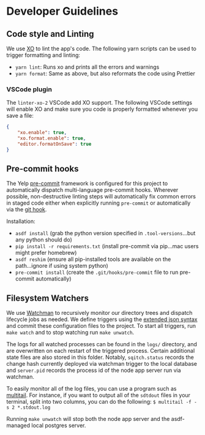# Developer Guidelines

## Code style and Linting

We use [XO](https://github.com/xojs/xo) to lint the app's code. The following yarn scripts can be used to trigger formatting and linting:

 - `yarn lint`: Runs xo and prints all the errors and warnings
 - `yarn format`: Same as above, but also reformats the code using Prettier

### VSCode plugin

The `linter-xo-2` VSCode add XO support. The following VSCode settings will enable XO and make sure you code is properly formatted whenever you save a file:

```json
{
    "xo.enable": true,
    "xo.format.enable": true,
    "editor.formatOnSave": true
}
```
## Pre-commit hooks

The Yelp [pre-commit](https://pre-commit.com) framework is configured for this project
to automatically dispatch multi-language pre-commit hooks. Wherever possible,
non-destructive linting steps will automatically fix common errors in staged code
either when explicitly running `pre-commit` or automatically via the
[git hook](https://git-scm.com/docs/githooks).

Installation:
- `asdf install` (grab the python version specified in `.tool-versions`...but any python should do)
- `pip install -r requirements.txt` (install pre-commit via pip...mac users might prefer homebrew)
- `asdf reshim` (ensure all pip-installed tools are available on the path...ignore if using system python)
- `pre-commit install` (create the `.git/hooks/pre-commit` file to run pre-commit automatically)

## Filesystem Watchers

We use [Watchman] to recursively monitor our directory trees and dispatch
lifecycle jobs as needed. We define triggers using the [extended json syntax]
and commit these configuration files to the project. To start all triggers, run
`make watch` and to stop watching run `make unwatch`.

The logs for all watched processes can be found in the `logs/` directory, and
are overwritten on each restart of the triggered process. Certain additional
state files are also stored in this folder. Notably, `sqitch.status` records
the change hash currently deployed via watchman trigger to the local database
and `server.pid` records the process id of the node app server run via watchman.

To easily monitor all of the log files, you can use a program such as [multitail]. For instance, if you want to output all of the `sdtdout` files in your terminal, split into two columns, you can do the following:
`$ multitail -f -s 2 *.stdout.log`

Running `make unwatch` will stop both the node app server and the asdf-managed
local postgres server.

[Watchman]: https://facebook.github.io/watchman/
[extended json syntax]: https://facebook.github.io/watchman/docs/cmd/trigger.html#extended-syntax
[multitail]: https://linux.die.net/man/1/multitail

